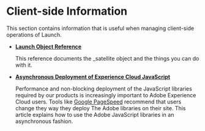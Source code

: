 # Client-side Information

This section contains information that is useful when managing client-side operations of Launch.

* [**Launch Object Reference**](launch-object-reference.md)

  This reference documents the \_satellite object and the things you can do with it.

* [**Asynchronous Deployment of Experience Cloud JavaScript**](https://github.com/Aaronius/gitbooktest/tree/190c7c3dc0fbdc5a9ed48e7927383d3e9f032d78/client-side-information/async.md)

  Performance and non-blocking deployment of the JavaScript libraries required by our products is increasingly important to Adobe Experience Cloud users. Tools like [Google PageSpeed](https://developers.google.com/speed/pagespeed/insights/) recommend that users change they way they deploy The Adobe libraries on their site. This article explains how to use the Adobe JavaScript libraries in an asynchronous fashion.

